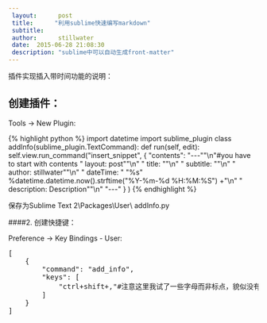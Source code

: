 ```yaml
---
 layout:      post
 title:      "利用sublime快速编写markdown"
 subtitle:      
 author:      stillwater
 date:  2015-06-28 21:08:30
 description: "sublime中可以自动生成front-matter"
---
```



插件实现插入带时间功能的说明：

## 创建插件：

Tools → New Plugin:

{% highlight python %}
import datetime
import sublime_plugin
class addInfo(sublime_plugin.TextCommand):
    def run(self, edit):
        self.view.run_command("insert_snippet", 
            {
        "contents": "---""\n"#you have to start with contents
        " layout:      post""\n"
        " title:      ""\n"
        " subtitle:      ""\n"
        " author:      stillwater""\n"
        " dateTime:  "  "%s"  %datetime.datetime.now().strftime("%Y-%m-%d %H:%M:%S") +"\n"
        " description: Description""\n"
        "---"
            }
        )
{% endhighlight %}

保存为Sublime Text 2\Packages\User\ addInfo.py

<!-- more -->
####2. 创建快捷键：

Preference → Key Bindings - User:
<pre>
[
    {
        "command": "add_info",
        "keys": [
            "ctrl+shift+,"#注意这里我试了一些字母而非标点，貌似没有作用，有可能是因为冲突，没有细究。
        ]
    }
]
</pre>